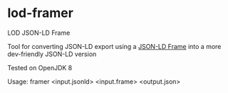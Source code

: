 # lod-framer
LOD JSON-LD Frame 

Tool for converting JSON-LD export using a [JSON-LD Frame](https://json-ld.org/spec/latest/json-ld-framing/) into a more dev-friendly JSON-LD version

Tested on OpenJDK 8

Usage: framer <input.jsonld> <input.frame> <output.json>
